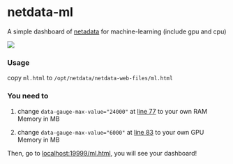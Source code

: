 # netdata-ml
A simple dashboard of [netadata](https://github.com/netdata/netdata) for machine-learning (include gpu and cpu)

![](https://yyrcd-1256568788.cos.na-siliconvalley.myqcloud.com/yyrcd/2019-08-13-162714.png)

### Usage
copy `ml.html` to `/opt/netdata/netdata-web-files/ml.html`  

### You need to 
1. change `data-gauge-max-value="24000"` at [line 77](https://github.com/yueyericardo/netdata-ml/blob/master/ml.html#L77) to your own RAM Memory in MB

2. change `data-gauge-max-value="6000"` at [line 83](https://github.com/yueyericardo/netdata-ml/blob/master/ml.html#L83) to your own GPU Memory in MB

Then, go to [localhost:19999/ml.html](http://localhost:19999/ml.html), you will see your dashboard!
